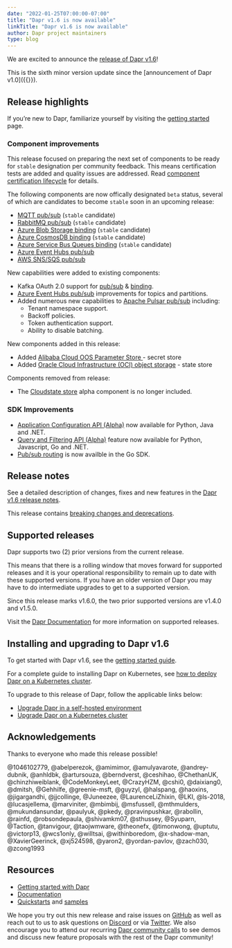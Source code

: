 ```yaml
---
date: "2022-01-25T07:00:00-07:00"
title: "Dapr v1.6 is now available"
linkTitle: "Dapr v1.6 is now available"
author: Dapr project maintainers
type: blog
---
```


We are excited to announce the [release of Dapr v1.6](https://github.com/dapr/dapr/releases/tag/v1.6.0)! 

This is the sixth minor version update since the [announcement of Dapr v1.0]({{<ref v1-announcement>}}). 

## Release highlights

If you’re new to Dapr, familiarize yourself by visiting the [getting started](https://docs.dapr.io/getting-started/) page.

### Component improvements
This release focused on preparing the next set of components to be ready for `stable` designation per community feedback.  This means certification tests are added and quality issues are addressed. Read [component certification lifecycle](https://docs.dapr.io/operations/components/certification-lifecycle/#certification-levels) for details.

The following components are now offically designated `beta` status, several of which are candidates to become `stable` soon in an upcoming release:
- [MQTT pub/sub](https://v1-6.docs.dapr.io/reference/components-reference/supported-pubsub/setup-mqtt/) (`stable` candidate)
- [RabbitMQ pub/sub](https://docs.dapr.io/reference/components-reference/supported-pubsub/setup-rabbitmq/) (`stable` candidate)
- [Azure Blob Storage binding](https://docs.dapr.io/reference/components-reference/supported-bindings/blobstorage/) (`stable` candidate)
- [Azure CosmosDB binding](https://docs.dapr.io/reference/components-reference/supported-bindings/cosmosdb/) (`stable` candidate)
- [Azure Service Bus Queues binding](https://docs.dapr.io/reference/components-reference/supported-bindings/servicebusqueues/) (`stable` candidate)
- [Azure Event Hubs pub/sub](https://v1-6.docs.dapr.io/reference/components-reference/supported-pubsub/setup-azure-eventhubs/)
- [AWS SNS/SQS pub/sub](https://docs.dapr.io/reference/components-reference/supported-pubsub/setup-aws-snssqs/)

New capabilities were added to existing components:
- Kafka OAuth 2.0 support for [pub/sub](https://v1-6.docs.dapr.io/reference/components-reference/supported-pubsub/setup-apache-kafka/#authentication) & [binding](https://v1-6.docs.dapr.io/reference/components-reference/supported-bindings/kafka/).
- [Azure Event Hubs pub/sub](https://v1-6.docs.dapr.io/reference/components-reference/supported-pubsub/setup-azure-eventhubs/) improvements for topics and partitions.
- Added numerous new capabilities to [Apache Pulsar pub/sub](https://docs.dapr.io/reference/components-reference/supported-pubsub/setup-pulsar/) including: 
    - Tenant namespace support.
    - Backoff policies. 
    - Token authentication support.
    - Ability to disable batching. 

New components added in this release:
- Added [Alibaba Cloud OOS Parameter Store ](https://v1-6.docs.dapr.io/reference/components-reference/supported-secret-stores/alicloud-oos-parameter-store/) - secret store
- Added [Oracle Cloud Infrastructure (OCI) object storage](https://v1-6.docs.dapr.io/reference/components-reference/supported-state-stores/setup-oci-objectstorage/) - state store
 
Components removed from release:
- The [Cloudstate store](https://v1-4.docs.dapr.io/reference/components-reference/supported-state-stores/setup-cloudstate/)  alpha component is no longer included.

### SDK Improvements
- [Application Configuration API (Alpha)](https://docs.dapr.io/developing-applications/building-blocks/configuration/configuration-api-overview/) now available for Python, Java and .NET.
- [Query and Filtering API (Alpha)](https://v1-6.docs.dapr.io/developing-applications/building-blocks/state-management/state-management-overview/#query-api) feature now available for Python, Javascript, Go and .NET.
- [Pub/sub routing](https://docs.dapr.io/developing-applications/building-blocks/pubsub/howto-route-messages/) is now availble in the Go SDK. 


## Release notes
See a detailed description of changes, fixes and new features in the [Dapr v1.6 release notes](https://github.com/dapr/dapr/releases/tag/v1.6.0).

This release contains [breaking changes and deprecations](https://github.com/dapr/dapr/blob/release-1.6/docs/release_notes/v1.6.0.md#breaking-changes--deprecations).

## Supported releases   
Dapr supports two (2) prior versions from the current release. 

This means that there is a rolling window that moves forward for supported releases and it is your operational responsibility to remain up to date with these supported versions. If you have an older version of Dapr you may have to do intermediate upgrades to get to a supported version.

Since this release marks v1.6.0, the two prior supported versions are v1.4.0 and v1.5.0. 

Visit the [Dapr Documentation](https://docs.dapr.io/operations/support/support-release-policy/) for more information on supported releases.

## Installing and upgrading to Dapr v1.6

To get started with Dapr v1.6, see the [getting started guide](https://docs.dapr.io/getting-started/).

For a complete guide to installing Dapr on Kubernetes, see [how to deploy Dapr on a Kubernetes cluster](https://docs.dapr.io/operations/hosting/kubernetes/kubernetes-deploy/).

To upgrade to this release of Dapr, follow the applicable links below: 
- [Upgrade Dapr in a self-hosted environment](https://docs.dapr.io/operations/hosting/self-hosted/self-hosted-upgrade/)
- [Upgrade Dapr on a Kubernetes cluster](https://docs.dapr.io/operations/hosting/kubernetes/kubernetes-upgrade/)

## Acknowledgements
Thanks to everyone who made this release possible! 

@1046102779, @abelperezok, @amimimor, @amulyavarote, @andrey-dubnik, @anhldbk, @artursouza, @berndverst, @ceshihao, @ChethanUK, @chinzhiweiblank, @CodeMonkeyLeet, @CrazyHZM, @cshi0, @daixiang0, @dmitsh, @Gehhilfe, @greenie-msft, @guyzyl, @halspang, @haoxins, @jigargandhi, @jjcollinge, @Juneezee, @LaurenceLiZhixin, @LKI, @ls-2018, @lucasjellema, @marviniter, @mbimbij, @msfussell, @mthmulders, @mukundansundar, @paulyuk, @pkedy, @pravinpushkar, @rabollin, @rainfd, @robsondepaula, @shivamkm07, @sthussey, @Syuparn, @Taction, @tanvigour, @taojwmware, @theonefx, @timonwong, @uptutu, @victorp13, @wcs1only, @willtsai, @withinboredom, @x-shadow-man, @XavierGeerinck, @xj524598, @yaron2, @yordan-pavlov, @zach030, @zcong1993

## Resources

- [Getting started with Dapr](https://docs.dapr.io/getting-started/)
- [Documentation](https://docs.dapr.io/)
- [Quickstarts](https://github.com/dapr/quickstarts/tree/release-1.6) and [samples](https://github.com/dapr/samples)

We hope you try out this new release and raise issues on [GitHub](https://github.com/dapr) as well as reach out to us to ask questions on [Discord](https://aka.ms/dapr-discord) or via [Twitter](https://twitter.com/daprdev). We also encourage you to attend our recurring [Dapr community calls](https://github.com/dapr/community#community-meetings) to see demos and discuss new feature proposals with the rest of the Dapr community!
